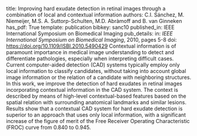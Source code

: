 title: Improving hard exudate detection in retinal images through a combination of local and contextual information
authors: C.I. Sánchez, M. Niemeijer, M.S. A. Suttorp-Schulten, M.D. Abràmoff and B. van Ginneken
has_pdf: True
template: publication
bibkey: sanc10
published_in: IEEE International Symposium on Biomedical Imaging
pub_details: in: <i>IEEE International Symposium on Biomedical Imaging</i>, 2010, pages 5-8
doi: https://doi.org/10.1109/ISBI.2010.5490429
Contextual information is of paramount importance in medical image understanding to detect and differentiate pathologies, especially when interpreting difficult cases. Current computer-aided detection (CAD) systems typically employ only local information to classify candidates, without taking into account global image information or the relation of a candidate with neighboring structures. In this work, we improve the detection of hard exudates in retinal images incorporating contextual information in the CAD system. The context is described by means of high-level contextual-based features based on the spatial relation with surrounding anatomical landmarks and similar lesions. Results show that a contextual CAD system for hard exudate detection is superior to an approach that uses only local information, with a significant increase of the figure of merit of the Free Receiver Operating Characteristic (FROC) curve from 0.840 to 0.945.

